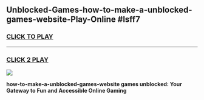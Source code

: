 
## Unblocked-Games-how-to-make-a-unblocked-games-website-Play-Online #lsff7
<h3>
<a href="https://news.freeplayer.one?title=how-to-make-a-unblocked-games-website&ref=3">CLICK TO PLAY</a></h3>
<hr>

<h3>
<a href="https://news.freeplayer.one?title=how-to-make-a-unblocked-games-website&ref=3">CLICK 2 PLAY</a>
  
</h3>

<a href="https://news.freeplayer.one?title=how-to-make-a-unblocked-games-website&ref=3"><img src="https://clearcache.store/games.png"></a>


**how-to-make-a-unblocked-games-website games unblocked: Your Gateway to Fun and Accessible Online Gaming**

